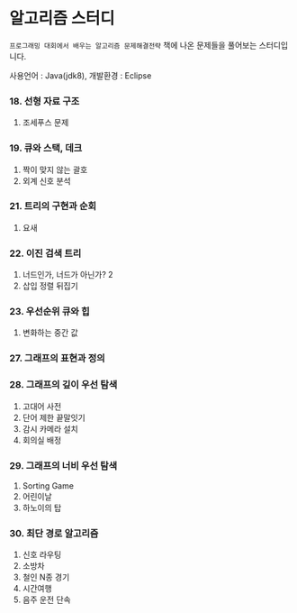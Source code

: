 # 알고리즘 스터디

`프로그래밍 대회에서 배우는 알고리즘 문제해결전략` 책에 나온 문제들을 풀어보는 스터디입니다.

사용언어 : Java(jdk8), 개발환경 : Eclipse

### 18. 선형 자료 구조
1. 조세푸스 문제

### 19. 큐와 스택, 데크
1. 짝이 맞지 않는 괄호
2. 외계 신호 분석

### 21. 트리의 구현과 순회
1. 요새

### 22. 이진 검색 트리
1. 너드인가, 너드가 아닌가? 2
2. 삽입 정렬 뒤집기

### 23. 우선순위 큐와 힙
1. 변화하는 중간 값

### 27. 그래프의 표현과 정의

### 28. 그래프의 깊이 우선 탐색
1. 고대어 사전
2. 단어 제한 끝말잇기
3. 감시 카메라 설치
4. 회의실 배정

### 29. 그래프의 너비 우선 탐색
1. Sorting Game
2. 어린이날
3. 하노이의 탑

### 30. 최단 경로 알고리즘
1. 신호 라우팅
2. 소방차
3. 철인 N종 경기
4. 시간여행
5. 음주 운전 단속

